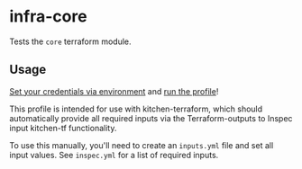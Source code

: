 # infra-core

Tests the `core` terraform module.

##  Usage

[Set your credentials via environment](https://docs.aws.amazon.com/cli/latest/userguide/cli-configure-envvars.html) and [run the profile](https://docs.chef.io/inspec/cli/#exec)!

This profile is intended for use with kitchen-terraform, which should automatically provide all required inputs via the Terraform-outputs to Inspec input kitchen-tf functionality.

To use this manually, you'll need to create an `inputs.yml` file and set all input values. See `inspec.yml` for a list of required inputs.
